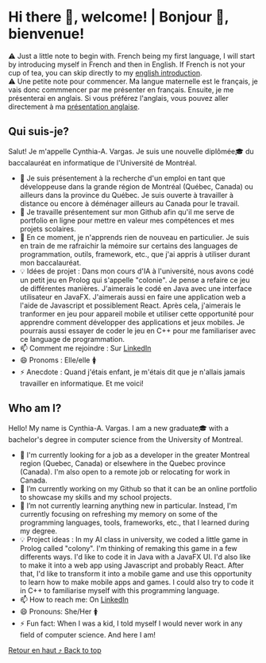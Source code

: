 # Hi there 👋, welcome! | Bonjour 👋, bienvenue!

⚠️ Just a little note to begin with. French being my first language, I will start by introducing myself in French and then in English. If French is not your cup of tea, you can skip directly to my [english introduction](https://github.com/ThikSag#who-am-i). <br>
⚠️ Une petite note pour commencer. Ma langue maternelle est le français, je vais donc commmencer par me présenter en français. Ensuite, je me présenterai en anglais. Si vous préférez l'anglais, vous pouvez aller directement à ma [présentation anglaise](https://github.com/ThikSag#who-am-i).

## Qui suis-je? 
Salut! Je m'appelle Cynthia-A. Vargas. Je suis une nouvelle diplômée🎓 du baccalauréat en informatique de l'Université de Montréal.

- 💼 Je suis présentement à la recherche d'un emploi en tant que développeuse dans la grande région de Montréal (Québec, Canada) ou ailleurs dans la province du Québec. Je suis ouverte à travailler à distance ou encore à déménager ailleurs au Canada pour le travail.
- 🔭 Je travaille présentement sur mon Github afin qu'il me serve de portfolio en ligne pour mettre en valeur mes compétences et mes projets scolaires.
- 🌱 En ce moment, je n'apprends rien de nouveau en particulier. Je suis en train de me rafraichir la mémoire sur certains des languages de programmation, outils, framework, etc., que j'ai appris à utiliser durant mon baccalauréat.
- 💡 Idées de projet : Dans mon cours d'IA à l'université, nous avons codé un petit jeu en Prolog qui s'appelle "colonie". Je pense a refaire ce jeu de différentes manières. J'aimerais le codé en Java avec une interface utilisateur en JavaFX. J'aimerais aussi en faire une application web a l'aide de Javascript et possiblement React. Après cela, j'aimerais le tranformer en jeu pour appareil mobile et utiliser cette opportunité pour apprendre comment développer des applications et jeux mobiles. Je pourrais aussi essayer de coder le jeu en C++ pour me familiariser avec ce language de programmation.
- 📫 Comment me rejoindre : Sur [LinkedIn](www.linkedin.com/in/cynthia-alexandra-vargas-thiksag)
- 😄 Pronoms : Elle/elle 🚺
- ⚡ Anecdote : Quand j'étais enfant, je m'étais dit que je n'allais jamais travailler en informatique. Et me voici!

## Who am I?
Hello! My name is Cynthia-A. Vargas. I am a new graduate🎓 with a bachelor's degree in computer science from the University of Montreal.

- 💼 I'm currently looking for a job as a developer in the greater Montreal region (Quebec, Canada) or elsewhere in the Quebec province (Canada). I'm also open to a remote job or relocating for work in Canada.
- 🔭 I’m currently working on my Github so that it can be an online portfolio to showcase my skills and my school projects.
- 🌱 I’m not currently learning anything new in particular. Instead, I'm currently focusing on refreshing my memory on some of the programming languages, tools, frameworks, etc., that I learned during my degree.
- 💡 Project ideas : In my AI class in university, we coded a little game in Prolog called "colony". I'm thinking of remaking this game in a few differents ways. I'd like to code it in Java with a JavaFX UI. I'd also like to make it into a web app using Javascript and probably React. After that, I'd like to transform it into a mobile game and use this opportunity to learn how to make mobile apps and games. I could also try to code it in C++ to familiarise myself with this programming language.
- 📫 How to reach me: On [LinkedIn](www.linkedin.com/in/cynthia-alexandra-vargas-thiksag)
- 😄 Pronouns: She/Her 🚺
- ⚡ Fun fact: When I was a kid, I told myself I would never work in any field of computer science. And here I am!

[Retour en haut ⤴️ Back to top](#top)

<!--
**ThikSag/ThikSag** is a ✨ _special_ ✨ repository because its `README.md` (this file) appears on your GitHub profile.

Here are some ideas to get you started:

- 👯 I’m looking to collaborate on ...
- 🤔 I’m looking for help with ...
- 💬 Ask me about ...
-->
